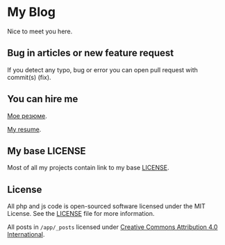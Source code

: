 My Blog
=======

Nice to meet you here.

Bug in articles or new feature request
-------------------------------------

If you detect any typo, bug or error you can open pull request with commit(s) (fix).

You can hire me
---------------

[Мое резюме](http://dmtry.me/about).

[My resume](http://en.dmtry.me/about).

My base LICENSE
---------------

Most of all my projects contain link to my base [LICENSE](./public/LICENSE).

License
-------

All php and js code is open-sourced software licensed under the MIT License. See the [LICENSE](./public/LICENSE) file for more information.

All posts in `/app/_posts` licensed under [Creative Commons Attribution 4.0 International](http://creativecommons.org/licenses/by/4.0/).
